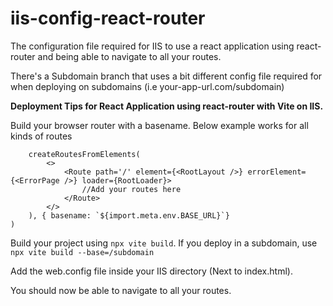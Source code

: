 # iis-config-react-router
The configuration file required for IIS to use a react application using react-router and being able to navigate to all your routes.

There's a Subdomain branch that uses a bit different config file required for when deploying on subdomains  (i.e your-app-url.com/subdomain)


**Deployment Tips for React Application using react-router with Vite on IIS.**

Build your browser router with a basename. 
Below example works for all kinds of routes

```const router = createBrowserRouter(
    createRoutesFromElements(
        <>
            <Route path='/' element={<RootLayout />} errorElement={<ErrorPage />} loader={RootLoader}>
                //Add your routes here
            </Route>
        </>
    ), { basename: `${import.meta.env.BASE_URL}`}
)
```

Build your project using `npx vite build`. 
If you deploy in a subdomain, use `npx vite build --base=/subdomain`

Add the web.config file inside your IIS directory (Next to index.html). 

You should now be able to navigate to all your routes.
